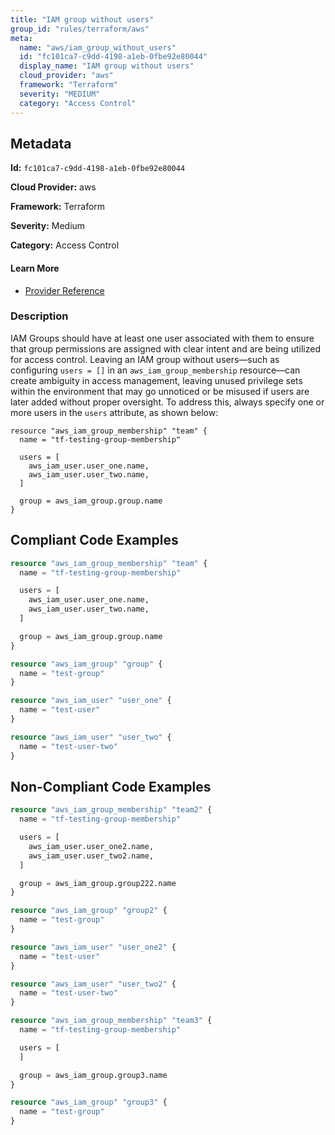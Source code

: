 ```yaml
---
title: "IAM group without users"
group_id: "rules/terraform/aws"
meta:
  name: "aws/iam_group_without_users"
  id: "fc101ca7-c9dd-4198-a1eb-0fbe92e80044"
  display_name: "IAM group without users"
  cloud_provider: "aws"
  framework: "Terraform"
  severity: "MEDIUM"
  category: "Access Control"
---
```

## Metadata

**Id:** `fc101ca7-c9dd-4198-a1eb-0fbe92e80044`

**Cloud Provider:** aws

**Framework:** Terraform

**Severity:** Medium

**Category:** Access Control

#### Learn More

 - [Provider Reference](https://registry.terraform.io/providers/hashicorp/aws/latest/docs/resources/iam_group_membership#users)

### Description

 IAM Groups should have at least one user associated with them to ensure that group permissions are assigned with clear intent and are being utilized for access control. Leaving an IAM group without users—such as configuring `users = []` in an `aws_iam_group_membership` resource—can create ambiguity in access management, leaving unused privilege sets within the environment that may go unnoticed or be misused if users are later added without proper oversight. To address this, always specify one or more users in the `users` attribute, as shown below:

```
resource "aws_iam_group_membership" "team" {
  name = "tf-testing-group-membership"

  users = [
    aws_iam_user.user_one.name,
    aws_iam_user.user_two.name,
  ]

  group = aws_iam_group.group.name
}
```



## Compliant Code Examples
```terraform
resource "aws_iam_group_membership" "team" {
  name = "tf-testing-group-membership"

  users = [
    aws_iam_user.user_one.name,
    aws_iam_user.user_two.name,
  ]

  group = aws_iam_group.group.name
}

resource "aws_iam_group" "group" {
  name = "test-group"
}

resource "aws_iam_user" "user_one" {
  name = "test-user"
}

resource "aws_iam_user" "user_two" {
  name = "test-user-two"
}

```
## Non-Compliant Code Examples
```terraform
resource "aws_iam_group_membership" "team2" {
  name = "tf-testing-group-membership"

  users = [
    aws_iam_user.user_one2.name,
    aws_iam_user.user_two2.name,
  ]

  group = aws_iam_group.group222.name
}

resource "aws_iam_group" "group2" {
  name = "test-group"
}

resource "aws_iam_user" "user_one2" {
  name = "test-user"
}

resource "aws_iam_user" "user_two2" {
  name = "test-user-two"
}

resource "aws_iam_group_membership" "team3" {
  name = "tf-testing-group-membership"

  users = [
  ]

  group = aws_iam_group.group3.name
}

resource "aws_iam_group" "group3" {
  name = "test-group"
}

```